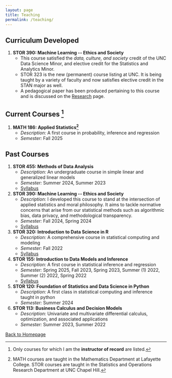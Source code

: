 ```yaml
---
layout: page
title: Teaching
permalink: /teaching/
---
```


## Curriculum Developed 
1. **STOR 390: Machine Learning -- Ethics and Society**
   - This course satisfied the *data, culture, and society* credit of the UNC Data Science Minor, and elective credit for the Statistics and Analytics Minor.
   - STOR 323 is the new (permanent) course listing at UNC.  It is being taught by a variety of faculty and now satisfies elective credit in the STAN major as well.  
   - A pedagogical paper has been produced pertaining to this course and is discussed on the [Research](research.md) page.

## Current Courses [^1]

1. **MATH 186: Applied Statistics[^2]**
   - *Description:* A first course in probability, inference and regression
   - *Semester:* Fall 2025

## Past Courses

1. **STOR 455: Methods of Data Analysis**
   - *Description:* An undergraduate course in simple linear and generalized linear models
   - *Semester:* Summer 2024, Summer 2023
   - [Syllabus](455.pdf)
2. **STOR 390: Machine Learning -- Ethics and Society**
   - *Description:* I developed this course to stand at the intersection of applied statistics and moral philosophy.  It aims to tackle normative concerns that arise from our statistical methods such as algorithmic bias, data privacy, and methodological transparency.  
   - *Semester:* Fall 2024, Spring 2024
   - [Syllabus](390.pdf)
3. **STOR 320: Introduction to Data Science in R**
   - *Description:* A comprehensive course in statistical computing and modeling
   - *Semester:* Fall 2022
   - [Syllabus](320.pdf)   
4. **STOR 155: Introduction to Data Models and Inference**
   - *Description:* A first course in statistical inference and regression
   - *Semester:* Spring 2025, Fall 2023, Spring 2023, Summer (1) 2022, Summer (2) 2022, Spring 2022
   - [Syllabus](155.04.pdf)
5. **STOR 120: Foundation of Statistics and Data Science in Python**
   - *Description:* A first class in statistical computing and inference taught in python
   - *Semester:* Summer 2024
6. **STOR 113: Business Calculus and Decision Models**
   - *Description:* Univariate and multivariate differential calculus, optimization, and associated applications
   - *Semester:* Summer 2023, Summer 2022


[^1]: Only courses for which I am the **instructor of record** are listed.
[^2]: MATH courses are taught in the Mathematics Department at Lafayette College.  STOR courses are taught in the Statistics and Operations Research Department at UNC Chapel Hill. 
  
[Back to Homepage](index.md)
   
